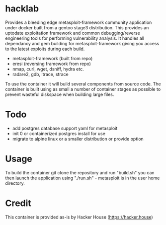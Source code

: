 # hacklab
Provides a bleeding edge metasploit-framework community application under docker 
built from a gentoo stage3 distribution. This provides an uptodate exploitation
framework and common debugging/reverse engineering tools for performing vulnerability
analysis. It handles all dependancy and gem building for metasploit-framework giving
you access to the latest exploits during each build.
 
 * metasploit-framework (built from repo)
 * eresi (reversing framework from repo)
 * nmap, curl, wget, dsniff, hydra etc.
 * radare2, gdb, ltrace, strace 

To use the container it will build several components from source code. The container
is built using as small a number of container stages as possible to prevent wasteful
diskspace when building large files.

Todo
====
* add postgres database support yaml for metasploit
* init 0 or containerized postgres install for use
* migrate to alpine linux or a smaller distribution or provide option

Usage
=====
To build the container git clone the repository and run "build.sh" you can
then launch the application using "./run.sh" - metasploit is in the user
home directory. 

Credit
======
This container is provided as-is by Hacker House (https://hacker.house)
